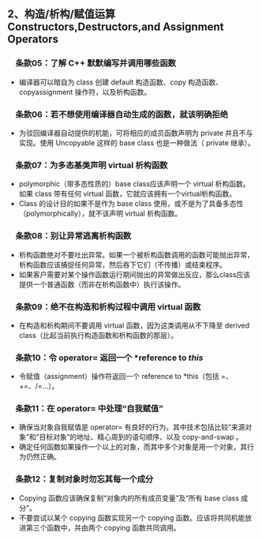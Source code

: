 ## 2、构造/析构/赋值运算  Constructors,Destructors,and Assignment Operators
### &emsp;条款05：了解 C++ 默默编写并调用哪些函数

 - 编译器可以暗自为 class 创建 default 构造函数、copy 构造函数、copyassignment 操作符，以及析构函数。

### &emsp;条款06：若不想使用编译器自动生成的函数，就该明确拒绝
 - 为驳回编译器自动提供的机能，可将相应的成员函数声明为 private 并且不与实现。使用 Uncopyable 这样的 base class 也是一种做法（ private 继承）。

### &emsp;条款07：为多态基类声明 virtual 析构函数

 - polymorphic（带多态性质的）base class应该声明一个 virtual 析构函数。如果 class 带有任何 virtual 函数，它就应该拥有一个virtual析构函数。
 - Class 的设计目的如果不是作为 base class 使用，或不是为了具备多态性（polymorphically），就不该声明 virtual 析构函数。

### &emsp;条款08：别让异常逃离析构函数

 - 析构函数绝对不要吐出异常。如果一个被析构函数调用的函数可能抛出异常，析构函数应该捕捉任何异常，然后吞下它们（不传播）或结束程序。
 - 如果客户需要对某个操作函数运行期间抛出的异常做出反应，那么class应该提供一个普通函数（而非在析构函数中）执行该操作。

### &emsp;条款09：绝不在构造和析构过程中调用 virtual 函数

 - 在构造和析构期间不要调用 virtual 函数，因为这类调用从不下降至 derived class（比起当前执行构造函数和析构函数的那层）。

### &emsp;条款10：令 operator= 返回一个 *reference to *this*

 - 令赋值（assignment）操作符返回一个 reference to *this（包括 =、+=、/=...）。

### &emsp;条款11：在 operator= 中处理“自我赋值”

 - 确保当对象自我赋值是 operator= 有良好的行为。其中技术包括比较“来源对象”和“目标对象”的地址、精心周到的语句顺序、以及 copy-and-swap 。
 - 确定任何函数如果操作一个以上的对象，而其中多个对象是用一个对象，其行为仍然正确。

### &emsp;条款12：复制对象时勿忘其每一个成分

 - Copying 函数应该确保复制“对象内的所有成员变量”及“所有 base class 成分”。
 - 不要尝试以某个 copying 函数实现另一个 copying 函数。应该将共同机能放进第三个函数中，并由两个 copying 函数共同调用。

